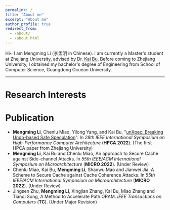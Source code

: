 ```yaml
---
permalink: /
title: "About me"
excerpt: "About me"
author_profile: true
redirect_from: 
  - /about/
  - /about.html
---
```


Hi~ I am Mengming Li (李孟明 in Chinese). I am currently a Master's student at Zhejiang University, advised by Dr. [Kai Bu](https://list.zju.edu.cn/kaibu/). Before coming to Zhejiang University, I obtained my bachelor's degree of Engineering from School of Computer Science, Guangdong Ocuean University.

---
# Research Interests



# Publication

 * **Mengming Li**, Chenlu Miao, Yilong Yang, and Kai Bu, &quot;[unXpec: Breaking Undo-based Safe Speculation](https://limengming.github.io)&quot;. In *28th IEEE International Symposium on High-Performance Computer Architecture* (**HPCA 2022**). (The first HPCA paper from Zhejiang University)
 * **Mengming Li**, Kai Bu and Chenlu Miao, An approach to Secure Cache against Side-channel Attacks. In *55th IEEE/ACM International Symposium on Microarchitecture* (**MICRO 2022**). (Under Review)
 * Chenlu Miao, Kai Bu, **Mengming Li**, Shaowu Mao and Jianwei Jia, A Scheme to Secure Cache against Cache Coherence Attacks. In *55th IEEE/ACM International Symposium on Microarchitecture* (**MICRO 2022**). (Under Review)
 * Jingsen Zhu, **Mengming Li**, Xingjian Zhang, Kai Bu, Miao Zhang and Tianqi Song, A Method to Accelerate Path ORAM. *IEEE Transactions on Computers* (**TC**). (Under Major Revision)
 


